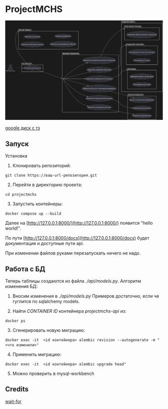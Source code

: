 # ProjectMCHS

![uml](./imgs/uml_diag_dark.png)

[google диск с тз](https://drive.google.com/drive/folders/1O8I7lcUWHXA4Z6xpvW2Tnp-mM9MzI16N)

## Запуск

Установка

1. Клонировать репозиторий:

```shell
git clone https://ваш-url-репозитория.git
```

2. Перейти в директорию проекта:

```shell
cd projectmchs
```
3. Запустить контейнеры:

```shell
docker compose up --build
```

Далее на [http://127.0.0.1:8000/](http://127.0.0.1:8000/) появится "hello world!".

По пути [http://127.0.0.1:8000/docs](http://127.0.0.1:8000/docs) будет
документация и доступные пути api.

При изменении файлов руками перезапускать ничего не надо.

## Работа с БД

Теперь таблицы создаются из файла *./api/models.py*.
Алгоритм изменения БД:

1. Вносим изменения в *./api/models.py*
Примеров достаточно, если че гуглится по sqlalchemy models.

2. Найти *CONTAINER ID* контейнера *projectmchs-api* из:

```shell
docker ps
```

3. Сгенерировать новую миграцию:

```shel
docker exec -it  <id контейнера> alembic revision --autogenerate -m "<что изменили>"
```

4. Применить миграцию:

```shel
docker exec -it  <id контейнера> alembic upgrade head"
```

5. Можно проверить в mysql-workbench

## Credits

[wait-for](https://github.com/eficode/wait-for?tab=readme-ov-file)
